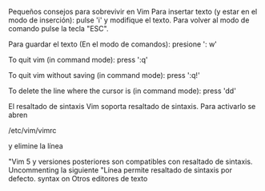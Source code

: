 Pequeños consejos para sobrevivir en Vim
Para insertar texto (y estar en el modo de inserción): pulse 'i' y modifique el texto. Para volver al modo de comando pulse la tecla "ESC".

Para guardar el texto (En el modo de comandos): presione ': w'

To quit vim (in command mode): press ':q'

To quit vim without saving (in command mode): press ':q!'

To delete the line where the cursor is (in command mode): press 'dd'

El resaltado de sintaxis
Vim soporta resaltado de sintaxis. Para activarlo se abren

/etc/vim/vimrc

y elimine la línea


"Vim 5 y versiones posteriores son compatibles con resaltado de sintaxis. Uncommenting la siguiente
"Línea permite resaltado de sintaxis por defecto.
syntax on 
Otros editores de texto

